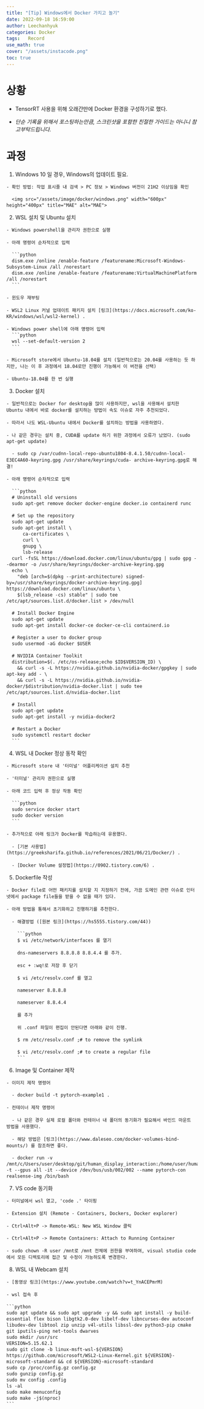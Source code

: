 ```yaml
---
title: "[Tip] Windows에서 Docker 가지고 놀기"
date: 2022-09-18 16:59:00
author: Leechanhyuk
categories: Docker
tags:	Record
use_math: true
cover: "/assets/instacode.png"
toc: true
---
```

# 상황

  - TensorRT 사용을 위해 오래간만에 Docker 환경을 구성하기로 했다.

  - *단순 기록을 위해서 포스팅하는만큼, 스크린샷을 포함한 친절한 가이드는 아니니 참고부탁드립니다.*

# 과정

  1. Windows 10 일 경우, Windows의 업데이트 필요.

    - 확인 방법: 작업 표시줄 내 검색 > PC 정보 > Windows 버전이 21H2 이상임을 확인

      <img src="/assets/image/docker/windows.png" width="600px" height="400px" title="MAE" alt="MAE"> 

  2. WSL 설치 및 Ubuntu 설치

    - Windows powershell을 관리자 권한으로 실행

    - 아래 명령어 순차적으로 입력

      ```python
      dism.exe /online /enable-feature /featurename:Microsoft-Windows-Subsystem-Linux /all /norestart
      dism.exe /online /enable-feature /featurename:VirtualMachinePlatform /all /norestart
      ```
    
    - 윈도우 재부팅

    - WSL2 Linux 커널 업데이트 패키지 설치 [링크](https://docs.microsoft.com/ko-KR/windows/wsl/wsl2-kernel) .

    - Windows power shell에 아래 명령어 입력
      ```python
      wsl --set-default-version 2
      ```

    - Microsoft store에서 Ubuntu-18.04를 설치 (일반적으로는 20.04를 사용하는 듯 하지만, 나는 이 후 과정에서 18.04로만 진행이 가능해서 이 버전을 선택)

    - Ubuntu-18.04를 한 번 실행

  3. Docker 설치

    - 일반적으로는 Docker for desktop을 많이 사용하지만, wsl을 사용해서 설치한 Ubuntu 내에서 바로 docker를 설치하는 방법이 속도 이슈로 자주 추천되었다.

    - 따라서 나도 WSL-Ubuntu 내에서 Docker를 설치하는 방법을 사용하였다.

    - 나 같은 경우는 설치 중, CUDA를 update 하기 위한 과정에서 오류가 났었다. (sudo apt-get update)

      - sudo cp /var/cudnn-local-repo-ubuntu1804-8.4.1.50/cudnn-local-E3EC4A60-keyring.gpg /usr/share/keyrings/cuda- archive-keyring.gpg로 해결!

    - 아래 명령어 순차적으로 입력

      ```python
      # Uninstall old versions
      sudo apt-get remove docker docker-engine docker.io containerd runc

      # Set up the repository
      sudo apt-get update
      sudo apt-get install \
          ca-certificates \
          curl \
          gnupg \
          lsb-release
      curl -fsSL https://download.docker.com/linux/ubuntu/gpg | sudo gpg --dearmor -o /usr/share/keyrings/docker-archive-keyring.gpg
      echo \
        "deb [arch=$(dpkg --print-architecture) signed-by=/usr/share/keyrings/docker-archive-keyring.gpg] https://download.docker.com/linux/ubuntu \
        $(lsb_release -cs) stable" | sudo tee /etc/apt/sources.list.d/docker.list > /dev/null

      # Install Docker Engine
      sudo apt-get update
      sudo apt-get install docker-ce docker-ce-cli containerd.io

      # Register a user to docker group
      sudo usermod -aG docker $USER

      # NVIDIA Container Toolkit
      distribution=$(. /etc/os-release;echo $ID$VERSION_ID) \
        && curl -s -L https://nvidia.github.io/nvidia-docker/gpgkey | sudo apt-key add - \
        && curl -s -L https://nvidia.github.io/nvidia-docker/$distribution/nvidia-docker.list | sudo tee /etc/apt/sources.list.d/nvidia-docker.list

      # Install
      sudo apt-get update
      sudo apt-get install -y nvidia-docker2

      # Restart a Docker
      sudo systemctl restart docker
      ```

  4. WSL 내 Docker 정상 동작 확인

    - Microsoft store 내 '터미널' 어플리케이션 설치 추천

    - '터미널' 관리자 권한으로 실행

    - 아래 코드 입력 후 정상 작동 확인

      ```python
      sudo service docker start
      sudo docker version
      ```

    - 추가적으로 아래 링크가 Docker를 학습하는데 유용했다.

      - [기본 사용법](https://greeksharifa.github.io/references/2021/06/21/Docker/) .

      - [Docker Volume 설정법](https://0902.tistory.com/6) .
      

  5. Dockerfile 작성

    - Docker file로 어떤 패키지를 설치할 지 지정하기 전에, 가끔 도메인 관련 이슈로 인터넷에서 package file들을 받을 수 없을 때가 있다.

    - 아래 방법을 통해서 초기화하고 진행하기를 추천한다.

      - 해결방법 ([원본 링크](https://hs5555.tistory.com/44))

        ```python
        $ vi /etc/network/interfaces 를 열기

        dns-nameservers 8.8.8.8 8.8.4.4 를 추가.

        esc + :wq!로 저장 후 닫기

        $ vi /etc/resolv.conf 를 열고

        nameserver 8.8.8.8

        nameserver 8.8.4.4

        를 추가

        위 .conf 파일이 편집이 안된다면 아래와 같이 진행.

        $ rm /etc/resolv.conf ;# to remove the symlink

        $ vi /etc/resolv.conf ;# to create a regular file
        ```

  6. Image 및 Container 제작

    - 이미지 제작 명령어

      - docker build -t pytorch-example1 .

    - 컨테이너 제작 명령어

      - 나 같은 경우 실제 로컬 폴더와 컨테이너 내 폴더의 동기화가 필요해서 바인드 마운트 방법을 사용했다.

      - 해당 방법은 [링크](https://www.daleseo.com/docker-volumes-bind-mounts/) 를 참조하면 좋다.

      - docker run -v /mnt/c/Users/user/desktop/git/human_display_interaction:/home/user/human_display_interaction -t --gpus all -it --device /dev/bus/usb/002/002 --name pytorch-con realsense-img /bin/bash

  7. VS code 동기화

    - 터미널에서 wsl 열고, 'code .' 타이핑

    - Extension 설치 (Remote - Containers, Dockers, Docker explorer)

    - Ctrl+Alt+P -> Remote-WSL: New WSL Window 클릭

    - Ctrl+Alt+P -> Remote Containers: Attach to Running Container

    - sudo chown -R user /mnt로 /mnt 전체에 권한을 부여하여, visual studio code에서 모든 디렉토리에 접근 및 수정이 가능하도록 변경한다.

  8. WSL 내 Webcam 설치

    - [동영상 링크](https://www.youtube.com/watch?v=t_YnACEPmrM)

    - wsl 접속 후

    ```python
    sudo apt update && sudo apt upgrade -y && sudo apt install -y build-essential flex bison libgtk2.0-dev libelf-dev libncurses-dev autoconf libudev-dev libtool zip unzip v4l-utils libssl-dev python3-pip cmake git iputils-ping net-tools dwarves
    sudo mkdir /usr/src
    VERSION=5.15.62.1
    sudo git clone -b linux-msft-wsl-${VERSION} https://github.com/microsoft/WSL2-Linux-Kernel.git ${VERSION}-microsoft-standard && cd ${VERSION}-microsoft-standard
    sudo cp /proc/config.gz config.gz
    sudo gunzip config.gz
    sudo mv config .config
    ls -al
    sudo make menuconfig
    sudo make -j$(nproc)
    ```

